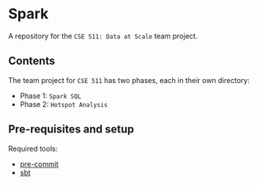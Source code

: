 # Spark

A repository for the `CSE 511: Data at Scale` team project.

## Contents

The team project for `CSE 511` has two phases, each in their own directory:

- Phase 1: `Spark SQL`
- Phase 2: `Hotspot Analysis`

## Pre-requisites and setup

Required tools:

- [pre-commit](https://pre-commit.com/)
- [sbt](https://www.scala-sbt.org/)
